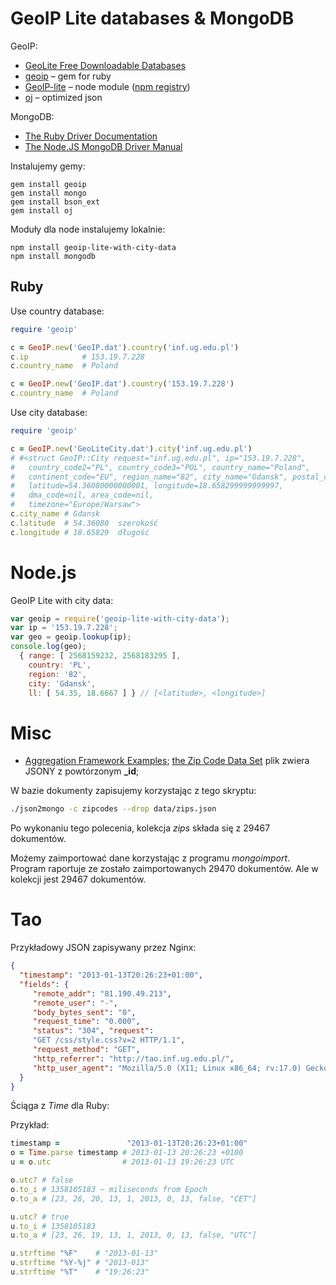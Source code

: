 # GeoIP Lite databases & MongoDB

GeoIP:

* [GeoLite Free Downloadable Databases](http://dev.maxmind.com/geoip/geolite)
* [geoip](https://github.com/cjheath/geoip) – gem for ruby
* [GeoIP-lite](https://github.com/bluesmoon/node-geoip) – node module
  ([npm registry](https://npmjs.org/package/geoip-lite))
* [oj](http://rubydoc.info/github/ohler55/oj/file/README.md) – optimized json

MongoDB:

* [The Ruby Driver Documentation](http://api.mongodb.org/ruby/current/)
* [The Node.JS MongoDB Driver Manual](http://mongodb.github.com/node-mongodb-native/)

Instalujemy gemy:

    gem install geoip
    gem install mongo
    gem install bson_ext
    gem install oj

Moduły dla node instalujemy lokalnie:

    npm install geoip-lite-with-city-data
    npm install mongodb


## Ruby

Use country database:

```ruby
require 'geoip'

c = GeoIP.new('GeoIP.dat').country('inf.ug.edu.pl')
c.ip            # 153.19.7.228
c.country_name  # Poland

c = GeoIP.new('GeoIP.dat').country('153.19.7.228')
c.country_name  # Poland
```

Use city database:

```ruby
require 'geoip'

c = GeoIP.new('GeoLiteCity.dat').city('inf.ug.edu.pl')
# #<struct GeoIP::City request="inf.ug.edu.pl", ip="153.19.7.228",
#   country_code2="PL", country_code3="POL", country_name="Poland",
#   continent_code="EU", region_name="82", city_name="Gdansk", postal_code="",
#   latitude=54.36080000000001, longitude=18.658299999999997,
#   dma_code=nil, area_code=nil,
#   timezone="Europe/Warsaw">
c.city_name # Gdansk
c.latitude  # 54.36080  szerokość
c.longitude # 18.65829  długość
```

# Node.js

GeoIP Lite with city data:

```js
var geoip = require('geoip-lite-with-city-data');
var ip = '153.19.7.228';
var geo = geoip.lookup(ip);
console.log(geo);
  { range: [ 2568159232, 2568183295 ],
    country: 'PL',
    region: '82',
    city: 'Gdansk',
    ll: [ 54.35, 18.6667 ] } // [<latitude>, <longitude>]
```


# Misc

* [Aggregation Framework Examples](http://docs.mongodb.org/manual/tutorial/aggregation-examples/);
  [the Zip Code Data Set](http://media.mongodb.org/zips.json)
  plik zwiera JSONY z powtórzonym **_id**;

W bazie dokumenty zapisujemy korzystając z tego skryptu:

```sh
./json2mongo -c zipcodes --drop data/zips.json
```

Po wykonaniu tego polecenia, kolekcja *zips* składa się z 29467
dokumentów.

Możemy zaimportować dane korzystając z programu *mongoimport*.
Program raportuje ze zostało zaimportowanych
29470 dokumentów. Ale w kolekcji jest 29467 dokumentów.


# Tao

Przykładowy JSON zapisywany przez Nginx:

```json
{
  "timestamp": "2013-01-13T20:26:23+01:00",
  "fields": {
     "remote_addr": "81.190.49.213",
     "remote_user": "-",
     "body_bytes_sent": "0",
     "request_time": "0.000",
     "status": "304", "request":
     "GET /css/style.css?v=2 HTTP/1.1",
     "request_method": "GET",
     "http_referrer": "http://tao.inf.ug.edu.pl/",
     "http_user_agent": "Mozilla/5.0 (X11; Linux x86_64; rv:17.0) Gecko/20100101 Firefox/17.0"
  }
}
```

Ściąga z *Time* dla Ruby:

Przykład:

```ruby
timestamp =               "2013-01-13T20:26:23+01:00"
o = Time.parse timestamp # 2013-01-13 20:26:23 +0100
u = o.utc                # 2013-01-13 19:26:23 UTC

o.utc? # false
o.to_i # 1358105183 – miliseconds from Epoch
o.to_a # [23, 26, 20, 13, 1, 2013, 0, 13, false, "CET"]

u.utc? # true
u.to_i # 1358105183
u.to_a # [23, 26, 19, 13, 1, 2013, 0, 13, false, "UTC"]

u.strftime "%F"    # "2013-01-13"
u.strftime "%Y-%j" # "2013-013"
u.strftime "%T"    # "19:26:23"
```
